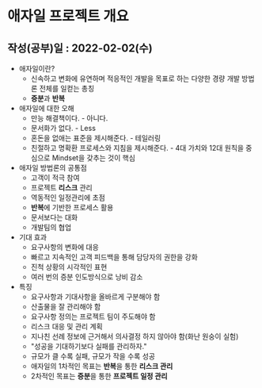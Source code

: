 # 애자일 프로젝트 개요

## 작성(공부)일 : 2022-02-02(수)

* 애자일이란?
  * 신속하고 변화에 유연하며 적응적인 개발을 목표로 하는 다양한 경량 개발 방법론 전체를 일컫는 총칭
  * **증분**과 **반복**
* 애자일에 대한 오해
  * 만능 해결책이다. - 아니다.
  * 문서화가 없다. - Less
  * 혼돈을 없애는 표준을 제시해준다. - 테일러링
  * 친절하고 명확환 프로세스와 지침을 제시해준다. - 4대 가치와 12대 원칙을 중심으로 Mindset을 갖추는 것이 핵심
* 애자일 방법론의 공통점
  * 고객이 적극 참여
  * 프로젝트 **리스크** 관리
  * 역동적인 일정관리에 초점
  * **반복**에 기반한 프로세스 활용
  * 문서보다는 대화
  * 개발팀의 협업
* 기대 효과
  * 요구사항의 변화에 대응
  * 빠르고 지속적인 고객 피드백을 통해 담당자의 권한을 강화
  * 진척 상황의 시각적인 표현
  * 여러 번의 증분 인도방식으로 낭비 감소
* 특징
  * 요구사항과 기대사항을 올바르게 구분해야 함
  * 산출물을 잘 관리해야 함
  * 요구사항 정의는 프로젝트 팀이 주도해야 함
  * 리스크 대응 및 관리 계획
  * 지나친 선례 정보에 근거해서 의사결정 하지 않아야 함(화난 원숭이 실험)
  * "성공을 기대하기보다 실패를 관리하자."
  * 규모가 클 수록 실패, 규모가 작을 수록 성공
  * 애자일의 1차적인 목표는 **반복**을 통한  **리스크 관리**
  * 2차적인 목표는 **증분**을 통한 **프로젝트 일정 관리**